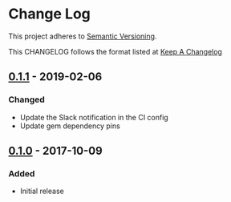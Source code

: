 # Change Log

This project adheres to [Semantic Versioning](http://semver.org/).

This CHANGELOG follows the format listed at [Keep A Changelog](http://keepachangelog.com/)

## [0.1.1] - 2019-02-06
### Changed
- Update the Slack notification in the CI config
- Update gem dependency pins

## [0.1.0] - 2017-10-09
### Added
- Initial release

[0.1.1]: https://github.com/socrata-platform/sensu-plugins-habitat/compare/v0.1.0...v0.1.1
[0.1.0]: https://github.com/socrata-platform/sensu-plugins-habitat/tree/v0.1.0
